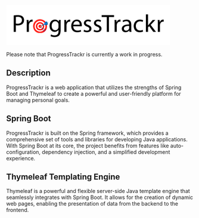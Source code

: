 ![alt text](src/main/resources/images/logo.png "ReadMe")

Please note that ProgressTrackr is currently a work in progress.

## Description
ProgressTrackr is a web application that utilizes the strengths of Spring Boot and Thymeleaf to create a powerful and user-friendly platform for managing personal goals.

## Spring Boot
ProgressTrackr is built on the Spring framework, which provides a comprehensive set of tools and libraries for developing Java applications. 
With Spring Boot at its core, the project benefits from features like auto-configuration, dependency injection, and a simplified development experience.

## Thymeleaf Templating Engine
Thymeleaf is a powerful and flexible server-side Java template engine that seamlessly integrates with Spring Boot. 
It allows for the creation of dynamic web pages, enabling the presentation of data from the backend to the frontend.

